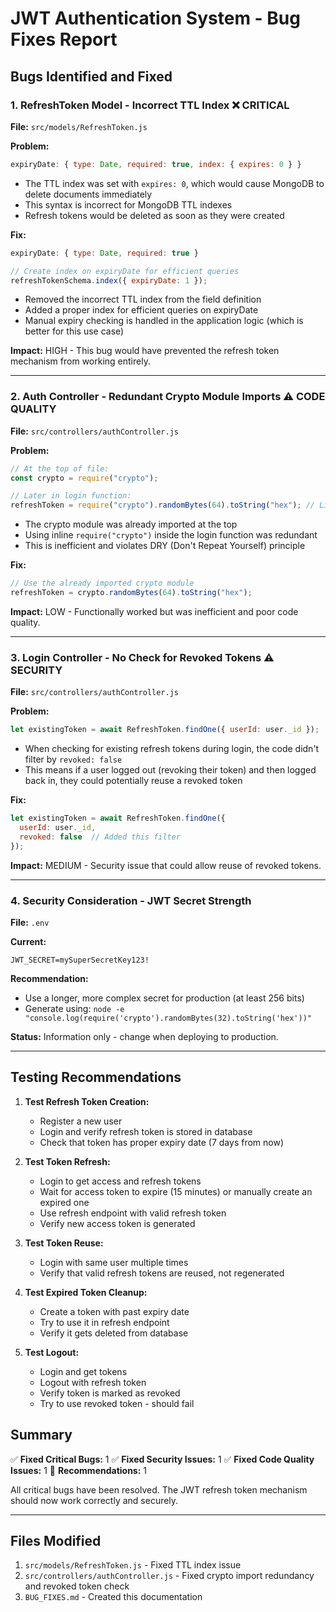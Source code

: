 # JWT Authentication System - Bug Fixes Report

## Bugs Identified and Fixed

### 1. **RefreshToken Model - Incorrect TTL Index** ❌ CRITICAL
**File:** `src/models/RefreshToken.js`

**Problem:**
```javascript
expiryDate: { type: Date, required: true, index: { expires: 0 } }
```
- The TTL index was set with `expires: 0`, which would cause MongoDB to delete documents immediately
- This syntax is incorrect for MongoDB TTL indexes
- Refresh tokens would be deleted as soon as they were created

**Fix:**
```javascript
expiryDate: { type: Date, required: true }

// Create index on expiryDate for efficient queries
refreshTokenSchema.index({ expiryDate: 1 });
```
- Removed the incorrect TTL index from the field definition
- Added a proper index for efficient queries on expiryDate
- Manual expiry checking is handled in the application logic (which is better for this use case)

**Impact:** HIGH - This bug would have prevented the refresh token mechanism from working entirely.

---

### 2. **Auth Controller - Redundant Crypto Module Imports** ⚠️ CODE QUALITY
**File:** `src/controllers/authController.js`

**Problem:**
```javascript
// At the top of file:
const crypto = require("crypto");

// Later in login function:
refreshToken = require("crypto").randomBytes(64).toString("hex"); // Line appears twice
```
- The crypto module was already imported at the top
- Using inline `require("crypto")` inside the login function was redundant
- This is inefficient and violates DRY (Don't Repeat Yourself) principle

**Fix:**
```javascript
// Use the already imported crypto module
refreshToken = crypto.randomBytes(64).toString("hex");
```

**Impact:** LOW - Functionally worked but was inefficient and poor code quality.

---

### 3. **Login Controller - No Check for Revoked Tokens** ⚠️ SECURITY
**File:** `src/controllers/authController.js`

**Problem:**
```javascript
let existingToken = await RefreshToken.findOne({ userId: user._id });
```
- When checking for existing refresh tokens during login, the code didn't filter by `revoked: false`
- This means if a user logged out (revoking their token) and then logged back in, they could potentially reuse a revoked token

**Fix:**
```javascript
let existingToken = await RefreshToken.findOne({ 
  userId: user._id,
  revoked: false  // Added this filter
});
```

**Impact:** MEDIUM - Security issue that could allow reuse of revoked tokens.

---

### 4. **Security Consideration - JWT Secret Strength**
**File:** `.env`

**Current:**
```
JWT_SECRET=mySuperSecretKey123!
```

**Recommendation:**
- Use a longer, more complex secret for production (at least 256 bits)
- Generate using: `node -e "console.log(require('crypto').randomBytes(32).toString('hex'))"`

**Status:** Information only - change when deploying to production.

---

## Testing Recommendations

1. **Test Refresh Token Creation:**
   - Register a new user
   - Login and verify refresh token is stored in database
   - Check that token has proper expiry date (7 days from now)

2. **Test Token Refresh:**
   - Login to get access and refresh tokens
   - Wait for access token to expire (15 minutes) or manually create an expired one
   - Use refresh endpoint with valid refresh token
   - Verify new access token is generated

3. **Test Token Reuse:**
   - Login with same user multiple times
   - Verify that valid refresh tokens are reused, not regenerated

4. **Test Expired Token Cleanup:**
   - Create a token with past expiry date
   - Try to use it in refresh endpoint
   - Verify it gets deleted from database

5. **Test Logout:**
   - Login and get tokens
   - Logout with refresh token
   - Verify token is marked as revoked
   - Try to use revoked token - should fail

## Summary

✅ **Fixed Critical Bugs:** 1
✅ **Fixed Security Issues:** 1
✅ **Fixed Code Quality Issues:** 1
📝 **Recommendations:** 1

All critical bugs have been resolved. The JWT refresh token mechanism should now work correctly and securely.

---

## Files Modified

1. `src/models/RefreshToken.js` - Fixed TTL index issue
2. `src/controllers/authController.js` - Fixed crypto import redundancy and revoked token check
3. `BUG_FIXES.md` - Created this documentation
